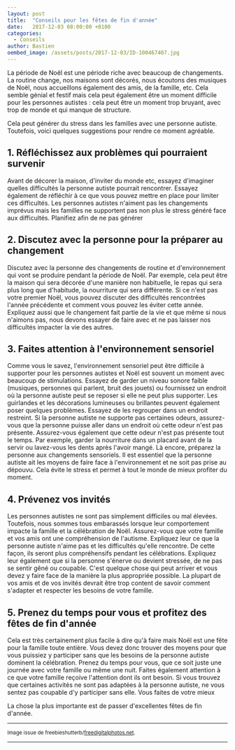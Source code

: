 ```yaml
---
layout: post
title:  "Conseils pour les fêtes de fin d'année"
date:   2017-12-03 08:00:00 +0100
categories:
  - Conseils
author: Bastien
oembed_image: /assets/posts/2017-12-03/ID-100467407.jpg
---
```


La période de Noël est une période riche avec beaucoup de changements.
La routine change, nos maisons sont décorés, nous écoutons des musiques de Noël, nous accueillons également des amis, de la famille, etc.
Cela semble génial et festif mais cela peut également être un moment difficile pour les personnes autistes&nbsp;: cela peut être un moment trop bruyant, avec trop de monde et qui manque
de structure.

Cela peut générer du stress dans les familles avec une personne autiste. Toutefois, voici quelques suggestions pour rendre ce moment agréable.

<amp-img class="center" width="400" height="217" src="/assets/posts/2017-12-03/ID-100467407.jpg" alt="ID-100467407"></amp-img>


## 1. Réfléchissez aux problèmes qui pourraient survenir

Avant de décorer la maison, d'inviter du monde etc, essayez d'imaginer quelles difficultés la personne autiste pourrait rencontrer.
Essayez également de réfléchir à ce que vous pouvez mettre en place pour limiter ces difficultés. Les personnes autistes n'aiment pas les changements imprévus mais les familles 
ne supportent pas non plus le stress généré face aux difficultés.
Planifiez afin de ne pas générer 

## 2. Discutez avec la personne pour la préparer au changement

Discutez avec la personne des changements de routine et d'environnement qui vont se produire pendant la période de Noël. Par exemple, cela peut être la maison qui sera décorée
d'une manière non habituelle, le repas qui sera plus long que d'habitude, la nourriture qui sera différente.
Si ce n'est pas votre premier Noël, vous pouvez discuter des difficultés rencontrées l'année précédente et comment vous pouvez les éviter cette année.
Expliquez aussi que le changement fait partie de la vie et que même si nous n'aimons pas, nous devons essayer de faire avec et ne pas laisser nos difficultés impacter la vie des autres.

## 3. Faites attention à l'environnement sensoriel

Comme vous le savez, l'environnement sensoriel peut être difficile à supporter pour les personnes autistes et Noël est souvent un moment avec beaucoup de stimulations.
Essayez de garder un niveau sonore faible (musiques, personnes qui parlent, bruit des jouets) ou fournissez un endroit où la personne autiste peut se reposer si elle ne peut plus 
supporter.
Les guirlandes et les décorations lumineuses ou brillantes peuvent également poser quelques problèmes. Essayez de les regrouper dans un endroit restreint.
Si la personne autiste ne supporte pas certaines odeurs, assurez-vous que la personne puisse aller dans un endroit où cette odeur n'est pas présente. Assurez-vous également que cette 
odeur n'est pas présente tout le temps. Par exemple, garder la nourriture dans un placard avant de la servir ou lavez-vous les dents après l'avoir mangé.
Là encore, préparez la personne aux changements sensoriels. Il est essentiel que la personne autiste ait les moyens de faire face à l'environnement et ne soit pas prise au dépouvu.
Cela évite le stress et permet à tout le monde de mieux profiter du moment.

## 4. Prévenez vos invités

Les personnes autistes ne sont pas simplement difficiles ou mal élevées. Toutefois, nous sommes tous embarassés lorsque leur comportement impacte la famille et la célébration de Noël.
Assurez-vous que votre famille et vos amis ont une compréhension de l'autisme. Expliquez leur ce que la personne autiste n'aime pas et les difficultés qu'elle rencontre.
De cette façon, ils seront plus compréhensifs pendant les célébrations. Expliquez leur également que si la personne s'énerve ou devient stressée, de ne pas se sentir gêné ou coupable.
C'est quelque chose qui peut arriver et vous devez y faire face de la manière la plus appropriée possible.
La plupart de vos amis et de vos invités devrait être trop content de savoir comment s'adapter et respecter les besoins de votre famille.

## 5. Prenez du temps pour vous et profitez des fêtes de fin d'année

Cela est très certainement plus facile à dire qu'à faire mais Noël est une fête pour la famille toute entière. Vous devez donc trouver des moyens pour que vous puissiez y 
participer sans que les besoins de la personne autiste dominent la célébration.
Prenez du temps pour vous, que ce soit juste une journée avec votre famille ou même une nuit.
Faites également attention à ce que votre famille reçoive l'attention dont ils ont besoin.
Si vous trouvez que certaines activités ne sont pas adaptées à la personne autiste, ne vous sentez pas coupable d'y participer sans elle. 
Vous faites de votre mieux 

La chose la plus importante est de passer d'excellentes fêtes de fin d'année.

---
<small>Image issue de freebieshutterb/<a href="http://www.freedigitalphotos.net">freedigitalphotos.net</a>.</small>

---
